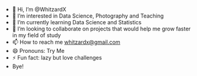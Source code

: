 - 👋 Hi, I’m @WhitzardX
- 👀 I’m interested in Data Science, Photography and Teaching
- 🌱 I’m currently learning Data Science and Statistics
- 💞️ I’m looking to collaborate on projects that would help me grow faster in my field of study
- 📫 How to reach me whitzardx@gmail.com
- 😄 Pronouns: Try Me
- ⚡ Fun fact: lazy but love challenges
- Bye!

<!---
WhitzardX/WhitzardX is a ✨ special ✨ repository because its `README.md` (this file) appears on your GitHub profile.
You can click the Preview link to take a look at your changes.
--->
